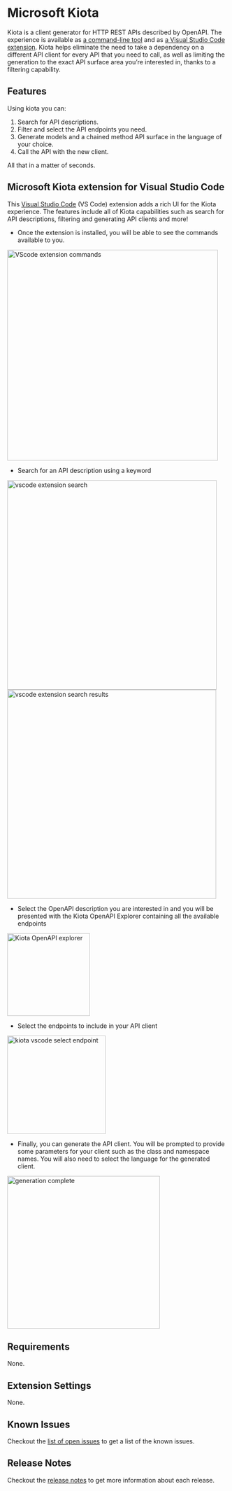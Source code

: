# Microsoft Kiota

Kiota is a client generator for HTTP REST APIs described by OpenAPI. The experience is available as [a command-line tool](https://www.nuget.org/packages/Microsoft.OpenApi.Kiota) and as [a Visual Studio Code extension](https://aka.ms/kiota/extension).
Kiota helps eliminate the need to take a dependency on a different API client for every API that you need to call, as well as limiting the generation to the exact API surface area you’re interested in, thanks to a filtering capability.

## Features

Using kiota you can:

1. Search for API descriptions.
1. Filter and select the API endpoints you need.
1. Generate models and a chained method API surface in the language of your choice.
1. Call the API with the new client.

All that in a matter of seconds.

## Microsoft Kiota extension for Visual Studio Code 

This [Visual Studio Code](https://code.visualstudio.com/) (VS Code) extension adds a rich UI for the Kiota experience. The features include all of Kiota capabilities such as search for API descriptions, filtering and generating API clients and more! 

 * Once the extension is installed, you will be able to see the commands available to you. 

<img width="482" alt="VScode extension commands" src="https://user-images.githubusercontent.com/5781590/229946855-faff33bf-4e18-45eb-9b15-a42ac959a916.png">

* Search for an API description using a keyword 

<img width="479" alt="vscode extension search " src="https://user-images.githubusercontent.com/5781590/229947287-3a2850d0-d97e-4a1e-9440-9c97f8e66e1a.png">

<img width="478" alt="vscode extension search results" src="https://user-images.githubusercontent.com/5781590/229947317-dd24f722-d58c-41a6-a85b-fa7c0d48493e.png">

* Select the OpenAPI description you are interested in and you will be presented with the Kiota OpenAPI Explorer containing all the available endpoints 

<img width="189" alt="Kiota OpenAPI explorer" src="https://user-images.githubusercontent.com/5781590/229947806-27ff49b9-5877-41a2-b7df-c9c19f6f736e.png">

* Select the endpoints to include in your API client 

<img width="225" alt="kiota vscode select endpoint" src="https://user-images.githubusercontent.com/5781590/229948168-efecfd85-214a-4d65-a225-10b100b15a68.png">

* Finally, you can generate the API client. You will be prompted to provide some parameters for your client such as the class and namespace names. You will also need to select the language for the generated client.

<img width="349" alt="generation complete" src="https://user-images.githubusercontent.com/5781590/229949052-159f3a58-b0e6-421f-9ca5-b45dc49c4639.png">


## Requirements

None.

## Extension Settings

None.

## Known Issues

Checkout the [list of open issues](https://github.com/microsoft/kiota/issues) to get a list of the known issues.

## Release Notes

Checkout the [release notes](https://github.com/microsoft/kiota/releases) to get more information about each release.
